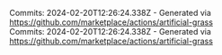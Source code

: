 Commits: 2024-02-20T12:26:24.338Z - Generated via https://github.com/marketplace/actions/artificial-grass
<br>
Commits: 2024-02-20T12:26:24.338Z - Generated via https://github.com/marketplace/actions/artificial-grass
<br>
